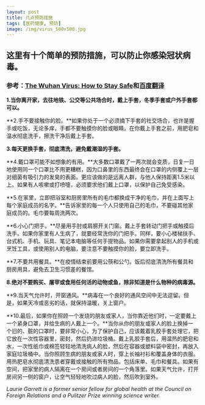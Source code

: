 ```yaml
---
layout: post
title: 几点预防措施
tags: [医药健康, 预防]
image: /img/virus_500x500.jpg
---
```

## 这里有十个简单的预防措施，可以防止你感染冠状病毒。
### 参考：[The Wuhan Virus: How to Stay Safe](https://foreignpolicy.com/2020/01/25/wuhan-coronavirus-safety-china/)和[百度翻译](https://fanyi.baidu.com/#en/zh/)
**1.当你离开家，去往地铁、公交等公共场合时，戴上手套，冬季手套或户外手套都可以。**


**2.手不要接触你的脸。**如果你处于一个必须摘下手套的社交场合，也许是握手或吃饭，无论多痒，手都不要触摸你的脸或眼睛。在你戴上手套之前，用肥皂和温水彻底洗手，擦洗干净后戴上手套。


**3.每天更换手套，彻底清洗，避免戴潮湿的手套。**


**4.戴口罩可能不如想象的有用。**大多数口罩戴了一两次就会变质，日复一日地使用同一个口罩比不用更糟糕，因为口鼻里的东西最终会在口罩的内侧覆上一层对细菌有吸引力的发臭的表面。更应该做的是远离人群，与他人保持距离1.5米以上。如果有人咳嗽或打喷嚏，必须要求他们戴上口罩，以保护自己免受感染。


**5.在家里，立即把浴室和厨房里所有的毛巾都换成干净的毛巾，并在上面写上每个家庭成员的名字。**告诉家里的每一个人只使用自己的毛巾，不要碰其他家庭成员的。毛巾要每周洗两次。


**6.小心门把手。**尽量用手肘或肩膀开关门窗。戴上手套转动门把手或触摸后洗手。如果你家里有人生病了，就要经常洗你的门把手。同样，要小心楼梯扶手、台式机、手机、玩具、笔记本电脑等任何手提物品。如果你需要拿起别人的手机或烹饪工具，或使用别人的电脑，要注意不要触摸你的脸，要立即洗手。


**7.不要共用餐具。**在疫情结束前要用公筷和公勺。饭后彻底清洗所有餐具和厨房用具，避免去卫生习惯差的餐馆。


**8.绝对不要购买、屠宰或食用任何活的动物或鱼，除非知道是什么物种的病毒源。**


**9.当天气允许时，开窗通风。**病毒在一个良好的通风空间中无法逗留。但是，如果天冷或恶劣的话，就保持温暖，关上窗户。


**10.最后，如果你在照顾一个发烧的朋友或家人，当你靠近他们时，一定要戴上一个紧身口罩，并给生病的人戴上一个。**当你从你的朋友或家人的脸上换掉一个旧的、脏的口罩时，要非常小心，为了保护自己，应该戴着乳胶手套处理它，把它放在一次性容器里，密封，然后扔进垃圾桶。戴上乳胶手套后，用温热的肥皂和水，一次性纸巾或棉签轻轻地清洗病人的脸，然后在容器或塑料袋中密封，再放入家庭垃圾桶中。当你照顾生病的朋友或家人时，穿上长袖衬衫和覆盖身体的衣服。用热肥皂水彻底清洗患者穿戴或接触的所有物品，包括床单、毛巾和餐具。如果有空间，把家里的病人隔离在一个房间或者房间的一个角落里。如果天气允许，打开房间另一侧的窗户，让空气轻轻地吹过病人的脸，然后吹到室外。


*Laurie Garrett is a former senior fellow for global health at the Council on Foreign Relations and a Pulitzer Prize winning science writer.*

